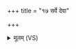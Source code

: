 +++
title = "१७ सर्वे देवा"

+++
<details><summary>मूलम् (VS)</summary>

सर्वे॑ दे॒वा उपा॑शिक्ष॒न्तद॑जानाद्व॒धूः स॒ती। ई॒शा वश॑स्य॒ या जा॒या सास्मि॒न्वर्ण॒माभ॑रत् ॥
</details>
